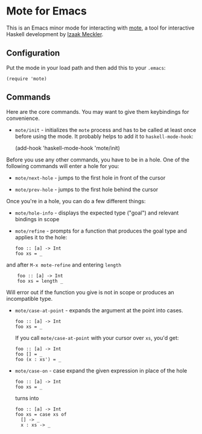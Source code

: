# Mote for Emacs

This is an Emacs minor mode for interacting with [mote][mote], a tool for interactive Haskell development by [Izaak Meckler][im].

## Configuration

Put the mode in your load path and then add this to your `.emacs`:

    (require 'mote)

## Commands

<!-- Command documentation loosely based on the readme from the main mote repository. -->

Here are the core commands. You may want to give them keybindings for convenience.

  * `mote/init` - initializes the `mote` process and has to be called at least once before using the mode. It probably helps to add it to `haskell-mode-hook`:

    (add-hook 'haskell-mode-hook 'mote/init)

Before you use any other commands, you have to be in a hole. One of the following commands will enter a hole for you:

  * `mote/next-hole` - jumps to the first hole in front of the cursor

  * `mote/prev-hole` - jumps to the first hole behind the cursor

Once you're in a hole, you can do a few different things:

  * `mote/hole-info` - displays the expected type ("goal") and relevant bindings in scope

  * `mote/refine` - prompts for a function that produces the goal type and applies it to the hole:

        foo :: [a] -> Int
        foo xs = _

  and after `M-x mote-refine` and entering `length`

        foo :: [a] -> Int
        foo xs = length _

  Will error out if the function you give is not in scope or produces an incompatible type.

  * `mote/case-at-point` - expands the argument at the point into cases.

        foo :: [a] -> Int
        foo xs = _

    If you call `mote/case-at-point` with your cursor over `xs`, you'd get:

        foo :: [a] -> Int
        foo [] = _
        foo (x : xs') = _

  * `mote/case-on` - case expand the given expression in place of the hole

        foo :: [a] -> Int
        foo xs = _

    turns into

        foo :: [a] -> Int
        foo xs = case xs of
          [] -> _
          x : xs -> _

[mote]: https://github.com/imeckler/mote
[im]: http://parametricity.com/
